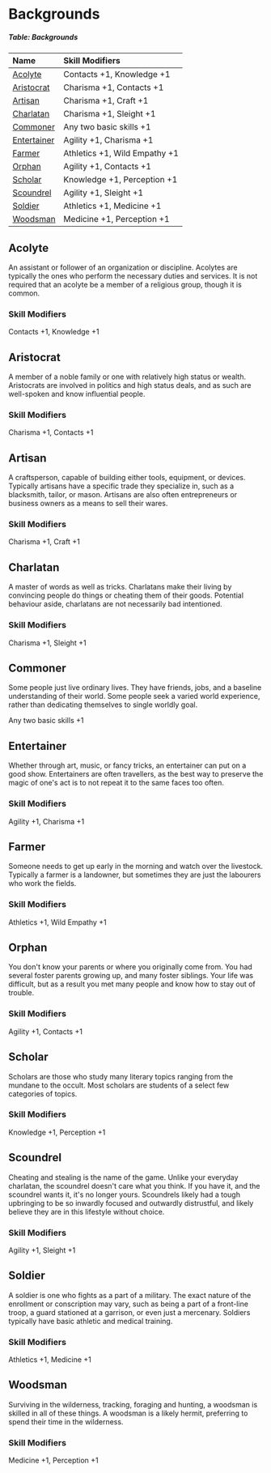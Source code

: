 # Backgrounds

##### Table: Backgrounds
| Name | Skill Modifiers |
|:-|:-|
| [Acolyte](#acolyte) | Contacts +1, Knowledge +1 |
| [Aristocrat](#aristocrat) | Charisma +1, Contacts +1 |
| [Artisan](#artisan) | Charisma +1, Craft +1 |
| [Charlatan](#charlatan) | Charisma +1, Sleight +1 |
| [Commoner](#commoner) | Any two basic skills +1 |
| [Entertainer](#entertainer) | Agility +1, Charisma +1 |
| [Farmer](#farmer) | Athletics +1, Wild Empathy +1 |
| [Orphan](#orphan) | Agility +1, Contacts +1 |
| [Scholar](#scholar) | Knowledge +1, Perception +1 |
| [Scoundrel](#scoundrel) | Agility +1, Sleight +1 |
| [Soldier](#soldier) | Athletics +1, Medicine +1 |
| [Woodsman](#woodsman) | Medicine +1, Perception +1 |

## Acolyte

An assistant or follower of an organization or discipline. Acolytes are typically the ones who perform the necessary duties and services. It is not required that an acolyte be a member of a religious group, though it is common.

### Skill Modifiers

Contacts +1, Knowledge +1

## Aristocrat

A member of a noble family or one with relatively high status or wealth. Aristocrats are involved in politics and high status deals, and as such are well-spoken and know influential people.

### Skill Modifiers

Charisma +1, Contacts +1

## Artisan

A craftsperson, capable of building either tools, equipment, or devices. Typically artisans have a specific trade they specialize in, such as a blacksmith, tailor, or mason. Artisans are also often entrepreneurs or business owners as a means to sell their wares.

### Skill Modifiers

Charisma +1, Craft +1

## Charlatan

A master of words as well as tricks. Charlatans make their living by convincing people do things or cheating them of their goods. Potential behaviour aside, charlatans are not necessarily bad intentioned.

### Skill Modifiers

Charisma +1, Sleight +1

## Commoner

Some people just live ordinary lives. They have friends, jobs, and a baseline understanding of their world. Some people seek a varied world experience, rather than dedicating themselves to single worldly goal.

Any two basic skills +1

## Entertainer

Whether through art, music, or fancy tricks, an entertainer can put on a good show. Entertainers are often travellers, as the best way to preserve the magic of one's act is to not repeat it to the same faces too often.

### Skill Modifiers

Agility +1, Charisma +1

## Farmer

Someone needs to get up early in the morning and watch over the livestock. Typically a farmer is a landowner, but sometimes they are just the labourers who work the fields.

### Skill Modifiers

Athletics +1, Wild Empathy +1

## Orphan

You don't know your parents or where you originally come from. You had several foster parents growing up, and many foster siblings. Your life was difficult, but as a result you met many people and know how to stay out of trouble.

### Skill Modifiers

Agility +1, Contacts +1

## Scholar

Scholars are those who study many literary topics ranging from the mundane to the occult. Most scholars are students of a select few categories of topics.

### Skill Modifiers

Knowledge +1, Perception +1

## Scoundrel

Cheating and stealing is the name of the game. Unlike your everyday charlatan, the scoundrel doesn't care what you think. If you have it, and the scoundrel wants it, it's no longer yours. Scoundrels likely had a tough upbringing to be so inwardly focused and outwardly distrustful, and likely believe they are in this lifestyle without choice.

### Skill Modifiers

Agility +1, Sleight +1

## Soldier

A soldier is one who fights as a part of a military. The exact nature of the enrollment or conscription may vary, such as being a part of a front-line troop, a guard stationed at a garrison, or even just a mercenary. Soldiers typically have basic athletic and medical training.

### Skill Modifiers

Athletics +1, Medicine +1

## Woodsman

Surviving in the wilderness, tracking, foraging and hunting, a woodsman is skilled in all of these things. A woodsman is a likely hermit, preferring to spend their time in the wilderness.

### Skill Modifiers

Medicine +1, Perception +1